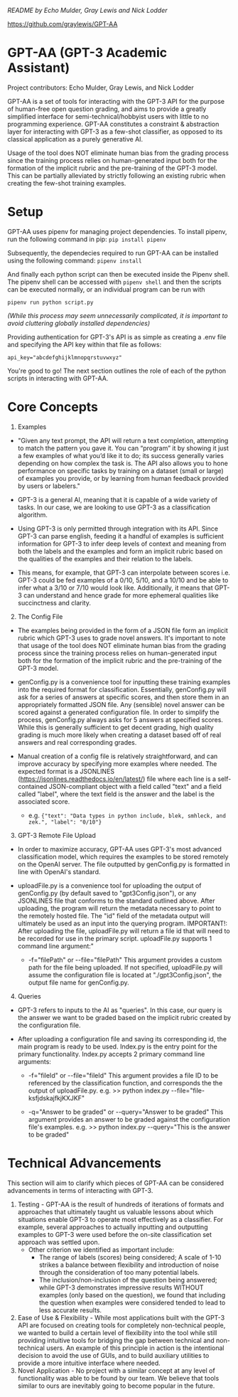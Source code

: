 _README by Echo Mulder, Gray Lewis and Nick Lodder_

https://github.com/graylewis/GPT-AA

# GPT-AA (GPT-3 Academic Assistant)

Project contributors: Echo Mulder, Gray Lewis, and Nick Lodder

GPT-AA is a set of tools for interacting with the GPT-3 API for the purpose of human-free open question grading, and aims to provide a greatly simplified interface for semi-technical/hobbyist users with little to no programming experience. GPT-AA constitutes a constraint & abstraction layer for interacting with GPT-3 as a few-shot classifier, as opposed to its classical application as a purely generative AI.

Usage of the tool does NOT eliminate human bias from the grading process since the training process relies on human-generated input both for the formation of the implicit rubric and the pre-training of the GPT-3 model. This can be partially alleviated by strictly following an existing rubric when creating the few-shot training examples.

# Setup

GPT-AA uses pipenv for managing project dependencies. To install pipenv, run the following command in pip:
```pip install pipenv```

Subsequently, the dependecies required to run GPT-AA can be installed using the following command:
```pipenv install```

And finally each python script can then be executed inside the Pipenv shell. The pipenv shell can be accessed with ```pipenv shell``` and then the scripts can be executed normally, or an individual program can be run with

```pipenv run python script.py```

_(While this process may seem unnecessarily complicated, it is important to avoid cluttering globally installed dependencies)_

Providing authentication for GPT-3's API is as simple as creating a .env file and specifying the API key within that file as follows:

  ```api_key="abcdefghijklmnopqrstuvwxyz"```

You're good to go! The next section outlines the role of each of the python scripts in interacting with GPT-AA. 

# Core Concepts

1. Examples
  * "Given any text prompt, the API will return a text completion, attempting to match the pattern you gave it. You can “program” it by showing it just a few examples of what you’d like it to do; its success generally varies depending on how complex the task is. The API also allows you to hone performance on specific tasks by training on a dataset (small or large) of examples you provide, or by learning from human feedback provided by users or labelers."

  * GPT-3 is a general AI, meaning that it is capable of a wide variety of tasks. In our case, we are looking to use GPT-3 as a classification algorithm. 

  * Using GPT-3 is only permitted through integration with its API. Since GPT-3 can parse english, feeding it a handful of examples is sufficient
  information for GPT-3 to infer deep levels of context and meaning from both the labels and the examples and form an implicit rubric based on the qualities of the examples and their relation to the labels.

  * This means, for example, that GPT-3 can interpolate between scores i.e. GPT-3 could be fed examples of a 0/10, 5/10, and a 10/10 and be able to infer what a 3/10 or 7/10 would look like. Additionally, it means that GPT-3 can understand and hence grade for more ephemeral qualities like succinctness and clarity. 
  
2. The Config File
  * The examples being provided in the form of a JSON file form an implicit rubric which GPT-3 uses to grade novel answers. It's important to note that usage of the tool does NOT eliminate human bias from the grading process since the training process relies on human-generated input both for the formation of the implicit rubric and the pre-training of the GPT-3 model. 

  * genConfig.py is a convenience tool for inputting these training examples into the required format for classification. Essentially, genConfig.py will ask for a series of answers at specific scores, and then store them in an appropriately formatted JSON file. Any (sensible) novel answer can be scored against a generated configuration file. In order to simplify the process, genConfig.py always asks for 5 answers at specified scores. While this is generally sufficient to get decent grading, high quality grading is much more likely when creating a dataset based off of real answers and real corresponding grades. 

  * Manual creation of a config file is relatively straightforward, and can improve accuracy by specifying more examples where needed. The expected format is a JSONLINES (https://jsonlines.readthedocs.io/en/latest/) file where each line is a self-contained JSON-compliant object with a field called "text" and a field called "label", where the text field is the answer and the label is the associated score. 
    * e.g. ```{"text": "Data types in python include, blek, smhleck, and zek.", "label": "0/10"}```

3. GPT-3 Remote File Upload
  * In order to maximize accuracy, GPT-AA uses GPT-3's most advanced classification model, which requires the examples to be stored remotely on the OpenAI server. The file outputted by genConfig.py is formatted in line with OpenAI's standard.

  * uploadFile.py is a convenience tool for uploading the output of genConfig.py (by default saved to "gpt3Config.json"), or any JSONLINES file that conforms to the standard outlined above. After uploading, the program will return the metadata necessary to point to the remotely hosted file. The "id" field of the metadata output will ultimately be used as an input into the querying program. IMPORTANT!: After uploading the file, uploadFile.py will return a file id that will need to be recorded for use in the primary script. uploadFile.py supports 1 command line argument:"

    * -f="filePath" or --file="filePath"
    This argument provides a custom path for the file being uploaded. If not specified, uploadFile.py will assume the configuration file is located at "./gpt3Config.json", the output file name for genConfig.py.

4. Queries
  * GPT-3 refers to inputs to the AI as "queries". In this case, our query is the answer we want to be graded based on the implicit rubric created by the    configuration file. 

  * After uploading a configuration file and saving its corresponding id, the main program is ready to be used. 
  Index.py is the entry point for the primary functionality. Index.py accepts 2 primary command line arguments:
    
    * -f="fileId" or --file="fileId"
    This argument provides a file ID to be referenced by the classification function, and corresponds the the output of uploadFile.py.
    e.g. >> python index.py --file="file-ksfjdskajfkjKXJKF"

    * -q="Answer to be graded" or --query="Answer to be graded"
    This argument provides an answer to be graded against the configuration file's examples. 
    e.g. >> python index.py --query="This is the answer to be graded"

# Technical Advancements

This section will aim to clarify which pieces of GPT-AA can be considered advancements in terms of interacting with GPT-3. 

1. Testing - GPT-AA is the result of hundreds of iterations of formats and approaches that ultimately taught us valuable lessons about which situations enable GPT-3 to operate most effectively as a classifier. For example, several approaches to actually inputting and outputting examples to GPT-3 were used before the on-site classification set approach was settled upon.
    * Other criterion we identified as important include:
      * The range of labels (scores) being considered; A scale of 1-10 strikes a balance between flexibility and introduction of noise through the consideration of too many potential labels. 
      * The inclusion/non-inclusion of the question being answered; while GPT-3 demonstrates impressive results WITHOUT examples (only based on the question), we found that including the question when examples were considered tended to lead to less accurate results.
2. Ease of Use & Flexibility - While most applications built with the GPT-3 API are focused on creating tools for completely non-technical people, we wanted to build a certain level of flexibility into the tool while still providing intuitive tools for bridging the gap between technical and non-technical users. An example of this principle in action is the intentional decision to avoid the use of GUIs, and to build auxiliary utilities to provide a more intuitive interface where needed.
3. Novel Application - No project with a similar concept at any level of functionality was able to be found by our team. We believe that tools similar to ours are inevitably going to become popular in the future.